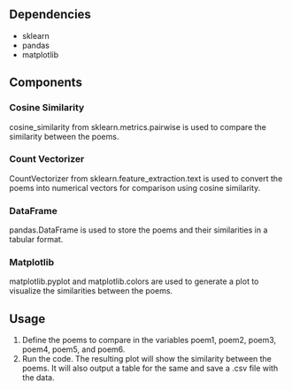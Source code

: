 ## Dependencies
- sklearn
- pandas
- matplotlib
## Components

### Cosine Similarity
cosine_similarity from sklearn.metrics.pairwise is used to compare the similarity between the poems.

### Count Vectorizer
CountVectorizer from sklearn.feature_extraction.text is used to convert the poems into numerical vectors for comparison using cosine similarity.

### DataFrame
pandas.DataFrame is used to store the poems and their similarities in a tabular format.

### Matplotlib
matplotlib.pyplot and matplotlib.colors are used to generate a plot to visualize the similarities between the poems.

## Usage
1. Define the poems to compare in the variables poem1, poem2, poem3, poem4, poem5, and poem6.
2. Run the code. The resulting plot will show the similarity between the poems. It will also output a table for the same and save a .csv file with the data.

